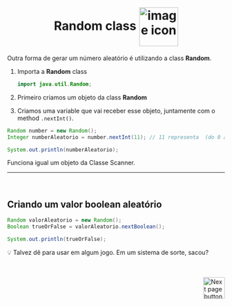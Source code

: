 <h1 align="center">
    Random class
    <img src="https://cdn-icons-png.flaticon.com/512/6662/6662900.png" alt="image icon" width="90px" align="center">
</h1>
  
Outra forma de gerar um número aleatório é utilizando a class **Random**.

1. Importa a **Random** class
   ```java
   import java.util.Random;
   ```
2. Primeiro criamos um objeto da class **Random**
   
3. Criamos uma variable que vai receber esse objeto, juntamente com o method `.nextInt()`.
   
  ```java
  Random number = new Random();
  Integer numberAleatorio = number.nextInt(11); // 11 representa  (do 0 até o 10).

  System.out.println(numberAleatorio);
  ```

Funciona igual um objeto da Classe Scanner.

<hr>
<br>

## Criando um valor boolean aleatório
```java
Random valorAleatorio = new Random();
Boolean trueOrFalse = valorAleatorio.nextBoolean();

System.out.println(trueOrFalse);
```
:bulb: Talvez dê para usar em algum jogo. Em um sistema de sorte, sacou?

<br>
<br>

<!-- Botão para próxima página -->
<a href="https://github.com/lGabrielDev/02.java/blob/main/Estudo/6.if_else_condicao/index.md">
  <img src="https://cdn-icons-png.flaticon.com/512/8175/8175884.png" alt="Next page button" width="50px" align="right">
</a>